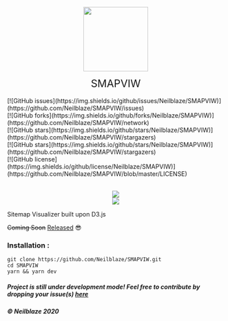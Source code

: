 <p align="center">
  <img src="https://raw.githubusercontent.com/Neilblaze/SVG-store/master/accessories/arrow.png" width="150px">
  <br>
<div align="center">
  <font size="5"> SMAPVIW </font>
</div>
<br> [![GitHub issues](https://img.shields.io/github/issues/Neilblaze/SMAPVIW)](https://github.com/Neilblaze/SMAPVIW/issues) <br> [![GitHub forks](https://img.shields.io/github/forks/Neilblaze/SMAPVIW)](https://github.com/Neilblaze/SMAPVIW/network) <br> [![GitHub stars](https://img.shields.io/github/stars/Neilblaze/SMAPVIW)](https://github.com/Neilblaze/SMAPVIW/stargazers) <br> [![GitHub stars](https://img.shields.io/github/stars/Neilblaze/SMAPVIW)](https://github.com/Neilblaze/SMAPVIW/stargazers) <br> [![GitHub license](https://img.shields.io/github/license/Neilblaze/SMAPVIW)](https://github.com/Neilblaze/SMAPVIW/blob/master/LICENSE)
<br><br>
<p align="center">
  <img src="https://raw.githubusercontent.com/Neilblaze/SVG-store/master/accessories/Smapviw%20snaps/D1.png">
  <br>
  <img src="https://raw.githubusercontent.com/Neilblaze/SVG-store/master/accessories/Smapviw%20snaps/D2.png">
</p>

Sitemap Visualizer built upon D3.js

~~Coming Soon~~ [Released](https://github.com/Neilblaze/SMAPVIW/releases/tag/v1.0) 😎


### Installation :

```
git clone https://github.com/Neilblaze/SMAPVIW.git
cd SMAPVIW
yarn && yarn dev
```

##### Project is still under development mode! Feel free to contribute by dropping your issue(s) [here](https://github.com/Neilblaze/SMAPVIW/issues)
##### © Neilblaze 2020
